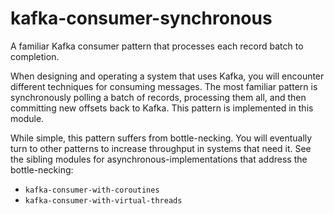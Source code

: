 # kafka-consumer-synchronous

A familiar Kafka consumer pattern that processes each record batch to completion.

When designing and operating a system that uses Kafka, you will encounter different techniques for consuming messages.
The most familiar pattern is synchronously polling a batch of records, processing them all, and then committing new
offsets back to Kafka. This pattern is implemented in this module.

While simple, this pattern suffers from bottle-necking. You will eventually turn to other patterns to increase
throughput in systems that need it. See the sibling modules for asynchronous-implementations that address the
bottle-necking:

* `kafka-consumer-with-coroutines`
* `kafka-consumer-with-virtual-threads`


